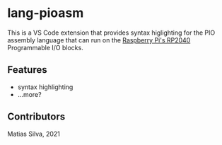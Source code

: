 # lang-pioasm

This is a VS Code extension that provides syntax higlighting for the PIO assembly language that can run on the [Raspberry Pi's RP2040](https://datasheets.raspberrypi.org/rp2040/rp2040-datasheet.pdf) Programmable I/O blocks.

## Features

* syntax highlighting
* ...more?

## Contributors

Matias Silva, 2021
